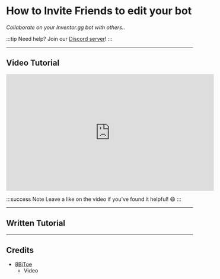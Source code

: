 # How to Invite Friends to edit your bot
*Collaborate on your Inventor.gg bot with others..*

:::tip
Need help? Join our [Discord server](https://dsc.gg/inventutor)!
:::

***

## Video Tutorial

<iframe width="560" height="315" src="https://www.youtube-nocookie.com/embed/xErgtlSWFRQ?si=7OXI_ocMWbp-hqLm" title="YouTube video player" frameborder="0" allow="accelerometer; autoplay; clipboard-write; encrypted-media; gyroscope; picture-in-picture; web-share" referrerpolicy="strict-origin-when-cross-origin" allowfullscreen></iframe>

:::success Note
Leave a like on the video if you've found it helpful! 😄
:::

***

## Written Tutorial



***

## Credits

- [8BiToe](https://8bitoe.carrd.co)
  - Video
